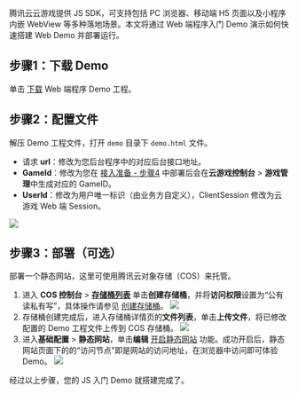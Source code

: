 腾讯云云游戏提供 JS SDK，可支持包括 PC 浏览器、移动端 H5 页面以及小程序内嵌 WebView 等多种落地场景。本文将通过 Web 端程序入门 Demo 演示如何快速搭建 Web Demo 并部署运行。

## 步骤1：下载 Demo[](id:step1)
单击 [下载](https://github.com/tencentyun/cloudgame-js-sdk/tree/master/samples) Web 端程序 Demo 工程。

## 步骤2：配置文件[](id:step2)
解压 Demo 工程文件，打开 `demo` 目录下 `demo.html` 文件。
- 请求 **url**：修改为您后台程序中的对应后台接口地址。
- **GameId**：修改为您在 [接入准备 - 步骤4](https://cloud.tencent.com/document/product/1162/46135#step4) 中部署后会在**云游戏控制台** > **游戏管理**中生成对应的 GameID。
- **UserId**：修改为用户唯一标识（由业务方自定义），ClientSession 修改为云游戏 Web 端 Session。

![](https://qcloudimg.tencent-cloud.cn/raw/fb3decdca3d69ee5d528639ff02835b0.png)

## 步骤3：部署（可选）[](id:step3)
部署一个静态网站，这里可使用腾讯云对象存储（COS）来托管。

1. 进入 **COS 控制台** > [**存储桶列表**](https://console.cloud.tencent.com/cos5) 单击**创建存储桶**，并将**访问权限**设置为“公有读私有写”，具体操作请参见 [创建存储桶](https://cloud.tencent.com/document/product/436/13309)。
![](https://qcloudimg.tencent-cloud.cn/raw/97688cb27984e35953f673a34dd354e7.png)
2. 存储桶创建完成后，进入存储桶详情页的**文件列表**，单击**上传文件**，将已修改配置的 Demo 工程文件上传到 COS 存储桶。
![](https://qcloudimg.tencent-cloud.cn/raw/f4d4c3cdb29c3595c77a835bf5d6dec7.png)
3. 进入**基础配置** > **静态网站**，单击**编辑** [开启静态网站](https://cloud.tencent.com/document/product/436/14984) 功能。成功开启后，静态网站页面下的的“访问节点”即是网站的访问地址，在浏览器中访问即可体验 Demo。
![](https://qcloudimg.tencent-cloud.cn/raw/526d55a337a37180beaf6ad0f606987f.png)

经过以上步骤，您的 JS 入门 Demo 就搭建完成了。
